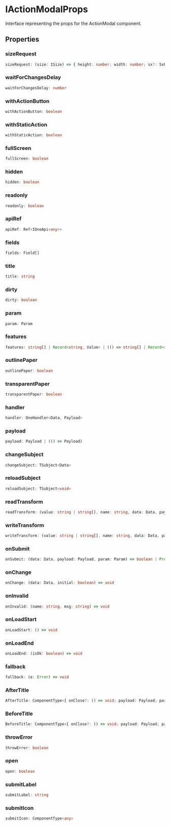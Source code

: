 # IActionModalProps

Interface representing the props for the ActionModal component.

## Properties

### sizeRequest

```ts
sizeRequest: (size: ISize) => { height: number; width: number; sx?: SxProps<any>; }
```

### waitForChangesDelay

```ts
waitForChangesDelay: number
```

### withActionButton

```ts
withActionButton: boolean
```

### withStaticAction

```ts
withStaticAction: boolean
```

### fullScreen

```ts
fullScreen: boolean
```

### hidden

```ts
hidden: boolean
```

### readonly

```ts
readonly: boolean
```

### apiRef

```ts
apiRef: Ref<IOneApi<any>>
```

### fields

```ts
fields: Field[]
```

### title

```ts
title: string
```

### dirty

```ts
dirty: boolean
```

### param

```ts
param: Param
```

### features

```ts
features: string[] | Record<string, Value> | (() => string[] | Record<string, Value>)
```

### outlinePaper

```ts
outlinePaper: boolean
```

### transparentPaper

```ts
transparentPaper: boolean
```

### handler

```ts
handler: OneHandler<Data, Payload>
```

### payload

```ts
payload: Payload | (() => Payload)
```

### changeSubject

```ts
changeSubject: TSubject<Data>
```

### reloadSubject

```ts
reloadSubject: TSubject<void>
```

### readTransform

```ts
readTransform: (value: string | string[], name: string, data: Data, payload: Payload) => Value
```

### writeTransform

```ts
writeTransform: (value: string | string[], name: string, data: Data, payload: Payload) => Value
```

### onSubmit

```ts
onSubmit: (data: Data, payload: Payload, param: Param) => boolean | Promise<boolean>
```

### onChange

```ts
onChange: (data: Data, initial: boolean) => void
```

### onInvalid

```ts
onInvalid: (name: string, msg: string) => void
```

### onLoadStart

```ts
onLoadStart: () => void
```

### onLoadEnd

```ts
onLoadEnd: (isOk: boolean) => void
```

### fallback

```ts
fallback: (e: Error) => void
```

### AfterTitle

```ts
AfterTitle: ComponentType<{ onClose?: () => void; payload: Payload; param: Param; }>
```

### BeforeTitle

```ts
BeforeTitle: ComponentType<{ onClose?: () => void; payload: Payload; param: Param; }>
```

### throwError

```ts
throwError: boolean
```

### open

```ts
open: boolean
```

### submitLabel

```ts
submitLabel: string
```

### submitIcon

```ts
submitIcon: ComponentType<any>
```
